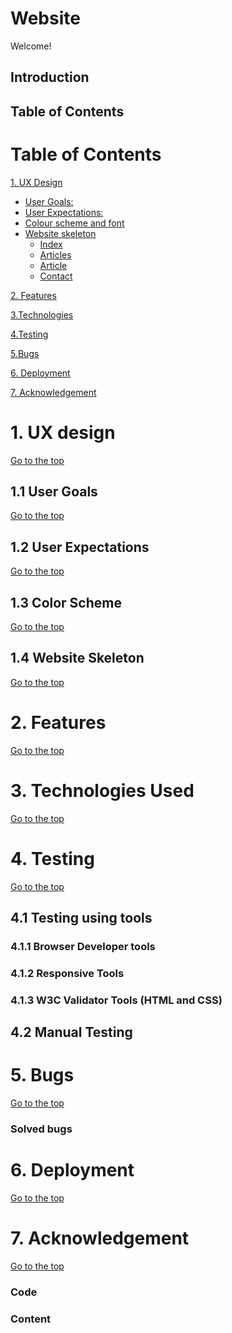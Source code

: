 # Website
Welcome!

## Introduction


## Table of Contents 


# Table of Contents
 [1. UX Design](#ux)
  - [User Goals:](#user-goals)
  - [User Expectations:](#user-expectations)
  -	[Colour scheme and font](#color-scheme)
  - [Website skeleton](#wireframes)
    - [Index](#index-page)
	- [Articles](#articles-page)
	- [Article](#article-page)
	- [Contact](#contact-page)
      
  [2. Features](#features)

  [3.Technologies](#technologies)

  [4.Testing](#testing-phase)

  [5.Bugs](#bugs)

  [6. Deployment](#deployment)

  [7. Acknowledgement](#acknowledgement)


  <a name="ux"></a>
# 1. UX design
  [Go to the top](#table-of-contents)

<a name="user-goals"></a>
## 1.1 User Goals
  [Go to the top](#table-of-contents)

<a name="user-expectations"></a>
## 1.2 User Expectations
  [Go to the top](#table-of-contents)

<a name="color-scheme"></a>
## 1.3 Color Scheme
  [Go to the top](#table-of-contents)

<a name="wireframes"></a>
## 1.4 Website Skeleton
  [Go to the top](#table-of-contents)

  <a name="features"></a>
# 2. Features
  [Go to the top](#table-of-contents)


   <a name="technologies"></a>
# 3. Technologies Used
  [Go to the top](#table-of-contents)


  <a name="testing-phase"></a>
# 4. Testing
  [Go to the top](#table-of-contents)
  
## 4.1 Testing using tools

### 4.1.1 Browser Developer tools

### 4.1.2 Responsive Tools

### 4.1.3 W3C Validator Tools (HTML and CSS)


## 4.2 Manual Testing

  <a name="bugs"></a>
# 5. Bugs
  [Go to the top](#table-of-contents)

### Solved bugs

  <a name="deployment"></a>
# 6. Deployment
  [Go to the top](#table-of-contents)
  

  <a name="acknowledgement"></a>
# 7. Acknowledgement
  [Go to the top](#table-of-contents)
  
### Code

### Content 




